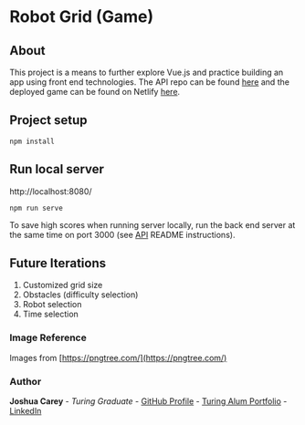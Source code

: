 # Robot Grid (Game)

## About 
This project is a means to further explore Vue.js and practice building an app using front end technologies. The API repo can be found [here](https://github.com/jdcarey128/robot-game-api) and the deployed game can be found on Netlify [here](https://robot-grid-game.netlify.app/).

## Project setup
```
npm install
```

## Run local server
http://localhost:8080/
```
npm run serve
```
To save high scores when running server locally, run the back end server at the same time on port 3000 (see [API](https://github.com/jdcarey128/robot-game-api) README instructions).

## Future Iterations 
1. Customized grid size 
1. Obstacles (difficulty selection)
1. Robot selection 
1. Time selection

### Image Reference
Images from [https://pngtree.com/](https://pngtree.com/)

### Author
**Joshua Carey** - *Turing Graduate* - [GitHub Profile](https://github.com/jdcarey128) - [Turing Alum Portfolio](https://terminal.turing.edu/alumni/595-joshua-carey) - [LinkedIn](https://www.linkedin.com/in/carey-joshua/)
